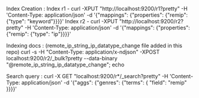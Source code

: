 
Index Creation : 
  Index r1 - curl -XPUT "http://localhost:9200/r1?pretty" -H 'Content-Type: application/json' -d '{"mappings": {"properties": {"remip": {"type": "keyword"}}}}'
  Index r2 - curl -XPUT "http://localhost:9200/r2?pretty" -H 'Content-Type: application/json' -d '{"mappings": {"properties": {"remip": {"type": "ip"}}}}'

Indexing docs : (remote_ip_string_ip_datatype_change file added in this repo)
  curl -s -H "Content-Type: application/x-ndjson" -XPOST localhost:9200/r2/_bulk?pretty --data-binary "@remote_ip_string_ip_datatype_change"; echo

Search query : curl -X GET "localhost:9200/r*/_search?pretty" -H 'Content-Type: application/json' -d '{"aggs": {"genres": {"terms": { "field": "remip" }}}}'
